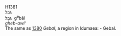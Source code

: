 H1381  
גּבל  
גְּבָל ‎ g<sup>e</sup>bâl  
*gheb-awl‘*  
The same as [1380](h1380) *Gebal*, a region in Idumaea: - Gebal.  
